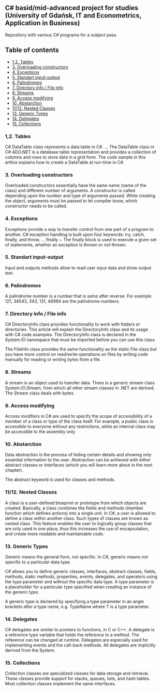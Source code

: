 ## C# basid/mid-advanced project for studies (University of Gdańsk, IT and Econometrics, Application in Business)
Repository with various C# programs for a subject pass.

## Table of contents
* [1,2. Tables](#tables)
* [3. Overloading constructors](#overloading-constructors)
* [4. Exceptions](#exceptions)
* [5. Standart input-output](#standart-input-output)
* [6. Palindromes](#palindromes)
* [7. Directory info / File info](#directory-info-/-file-info)
* [8. Streams](#streams)
* [9. Access modifying](#access-modifying)
* [10. Abstarction](#abstarction)
* [11/12. Nested Classes](#nested-dlasses)
* [13. Generic Types](#generic-types)
* [14. Delegates](#delegates)
* [15. Collections](#collections)

### 1,2. Tables 
C# DataTable class represents a data table in C#. ... The DataTable class in C# ADO.NET is a database table representation and provides a collection of columns and rows to store data in a grid form. The code sample in this artilce explains how to create a DataTable at run-time in C#.

### 3. Overloading constructors 
Overloaded constructors essentially have the same name (name of the class) and different number of arguments. A constructor is called depending upon the number and type of arguments passed. While creating the object, arguments must be passed to let compiler know, which constructor needs to be called.

### 4. Exceptions
Exceptions provide a way to transfer control from one part of a program to another. C# exception handling is built upon four keywords: try, catch, finally, and throw. ... finally − The finally block is used to execute a given set of statements, whether an exception is thrown or not thrown.

### 5. Standart input-output
Input and outputs methods allow to read user input data and show output text.

### 6. Palindromes 
A palindrome number is a number that is same after reverse. For example 121, 34543, 343, 131, 48984 are the palindrome numbers.

### 7. Directory info / File info
C# DirectoryInfo class provides functionality to work with folders or directories. This article will explain the DirectoryInfo class and its usage with C# code examples. The DirectoryInfo class is declared in the System.IO namespace that must be imported before you can use this class.

The FileInfo class provides the same functionality as the static File class but you have more control on read/write operations on files by writing code manually for reading or writing bytes from a file.

### 8. Streams 
A stream is an object used to transfer data. There is a generic stream class System.IO.Stream, from which all other stream classes in .NET are derived. The Stream class deals with bytes.

### 9. Access modifying 
Access modifiers in C# are used to specify the scope of accessibility of a member of a class or type of the class itself. For example, a public class is accessible to everyone without any restrictions, while an internal class may be accessible to the assembly only

### 10. Abstarction 
Data abstraction is the process of hiding certain details and showing only essential information to the user.
Abstraction can be achieved with either abstract classes or interfaces (which you will learn more about in the next chapter).

The abstract keyword is used for classes and methods.

### 11/12. Nested Classes
A class is a user-defined blueprint or prototype from which objects are created. Basically, a class combines the fields and methods (member function which defines actions) into a single unit. In C#, a user is allowed to define a class within another class. Such types of classes are known as nested class. This feature enables the user to logically group classes that are only used in one place, thus this increases the use of encapsulation, and create more readable and maintainable code.

### 13. Generic Types
Generic means the general form, not specific. In C#, generic means not specific to a particular data type.

C# allows you to define generic classes, interfaces, abstract classes, fields, methods, static methods, properties, events, delegates, and operators using the type parameter and without the specific data type. A type parameter is a placeholder for a particular type specified when creating an instance of the generic type.

A generic type is declared by specifying a type parameter in an angle brackets after a type name, e.g. TypeName<T> where T is a type parameter.

### 14. Delegates 
C# delegates are similar to pointers to functions, in C or C++. A delegate is a reference type variable that holds the reference to a method. The reference can be changed at runtime. Delegates are especially used for implementing events and the call-back methods. All delegates are implicitly derived from the System.

### 15. Collections
Collection classes are specialized classes for data storage and retrieval. These classes provide support for stacks, queues, lists, and hash tables. Most collection classes implement the same interfaces.

